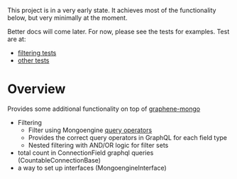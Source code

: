 This project is in a very early state. It achieves most of the functionality below, but very minimally at the moment. 

Better docs will come later. For now, please see the tests for examples. Test are at:
* [filtering tests](graphene_mongo_extras/filtering/tests)
* [other tests](graphene_mongo_extras/tests)


# Overview
Provides some additional functionality on top of [graphene-mongo](https://github.com/graphql-python/graphene-mongo)
* Filtering
    - Filter using Mongoengine [query operators](http://docs.mongoengine.org/guide/querying.html#query-operators)
    - Provides the correct query operators in GraphQL for each field type
    - Nested filtering with AND/OR logic for filter sets
* total count in ConnectionField graphql queries (CountableConnectionBase)
* a way to set up interfaces (MongoengineInterface)
